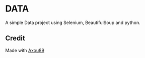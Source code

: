 # DATA
 
A simple Data project using Selenium, BeautifulSoup and python.


## Credit
Made with [Axou89](https://github.com/Axou89)
